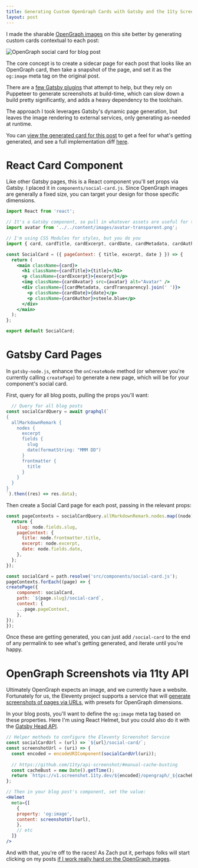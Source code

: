 ```yaml
---
title: Generating Custom OpenGraph Cards with Gatsby and the 11ty Screenshot Service
layout: post
---
```


I made the sharable [OpenGraph images](https://www.opengraph.xyz/) on this site better by generating custom cards contextual to each post:

![OpenGraph social card for blog post](https://v1.opengraph.11ty.dev/https%3A%2F%2Fsteele.blue%2Fmoving-owncast-followers-fediverse%2F/)

The core concept is to create a sidecar page for each post that looks like an OpenGraph card, then take a snapshot of the page, and set it as the `og:image` meta tag on the original post.

There are a [few Gatsby plugins](https://www.gatsbyjs.com/plugins/gatsby-plugin-react-social-cards/) that attempt to help, but they rely on Puppeteer to generate screenshots at build-time, which can slow down a build pretty significantly, and adds a heavy dependency to the toolchain.

The approach I took leverages Gatsby's dynamic page generation, but leaves the image rendering to external services, only generating as-needed at runtime.

You can [view the generated card for this post](./social-card/) to get a feel for what's getting generated, and see a full implementation diff [here](https://github.com/mattdsteele/steele.blue/compare/f1fcdf0955fb6c4211c4d8073fc16024b3377572...5e2cd5047619d4da85c3a2809364dd1b1a47ed5c).

# React Card Component

Like other Gatsby pages, this is a React component you'll set props via Gatsby. I placed it in `components/social-card.js`.
Since OpenGraph images are generally a fixed size, you can target your design for those specific dimensions.

```jsx
import React from 'react';

// It's a Gatsby component, so pull in whatever assets are useful for the page
import avatar from '../../content/images/avatar-transparent.png';

// I'm using CSS Modules for styles, but you do you
import { card, cardTitle, cardExcerpt, cardDate, cardMetadata, cardAuthor, cardAvatar, cardTransparency } from './social-card.module.css';

const SocialCard = ({ pageContext: { title, excerpt, date } }) => {
  return (
    <main className={card}>
      <h1 className={cardTitle}>{title}</h1>
      <p className={cardExcerpt}>{excerpt}</p>
      <img className={cardAvatar} src={avatar} alt="Avatar" />
      <div className={[cardMetadata, cardTransparency].join(' ')}>
        <p className={cardDate}>{date}</p>
        <p className={cardAuthor}>steele.blue</p>
      </div>
    </main>
  );
};

export default SocialCard;
```

# Gatsby Card Pages

In `gatsby-node.js`, enhance the `onCreateNode` method (or wherever you're currently calling `createPage`) to generate a new page, which will be for your component's social card.

First, query for all blog posts, pulling the props you'll want:

```js
  // Query for all blog posts
const socialCardQuery = await graphql(`
{
  allMarkdownRemark {
    nodes {
      excerpt
      fields {
        slug
        date(formatString: "MMM DD")
      }
      frontmatter {
        title
      }
    }
  }
}
`).then((res) => res.data);
```

Then create a Social Card page for each post, passing in the relevant props:
```js
const pageContexts = socialCardQuery.allMarkdownRemark.nodes.map((node) => {
  return {
    slug: node.fields.slug,
    pageContext: {
      title: node.frontmatter.title,
      excerpt: node.excerpt,
      date: node.fields.date,
    },
  };
});

const socialCard = path.resolve('src/components/social-card.js');
pageContexts.forEach((page) => {
createPage({
    component: socialCard,
    path: `${page.slug}/social-card`,
    context: {
    ...page.pageContext,
    },
});
});
```

Once these are getting generated, you can just add `/social-card` to the end of any permalink to see what's getting generated, and iterate until you're happy.

# OpenGraph Screenshots via 11ty API

Ultimately OpenGraph expects an image, and we currently have a website.
Fortunately for us, the Eleventy project supports a service that will [generate screenshots of pages via URLs](https://www.11ty.dev/docs/services/screenshots/), with presets for OpenGraph dimensions.

In your blog posts, you'll want to define the `og:image` meta tag based on these properties. Here I'm using React Helmet, but you could also do it with the [Gatsby Head API](https://www.gatsbyjs.com/docs/reference/built-in-components/gatsby-head/).

```jsx
// Helper methods to configure the Eleventy Screenshot Service
const socialCardUrl = (url) => `${url}/social-card/`;
const screenshotUrl = (uri) => {
  const encoded = encodeURIComponent(socialCardUrl(uri));
  
  // https://github.com/11ty/api-screenshot/#manual-cache-busting
  const cacheBust = new Date().getTime();
  return `https://v1.screenshot.11ty.dev/${encoded}/opengraph/_${cacheBust}`;
};

// Then in your blog post's component, set the value:
<Helmet
  meta={[
    {
    property: 'og:image',
    content: screenshotUrl(url),
    },
    // etc
  ]}
/>
```

And with that, you're off to the races! As Zach put it, perhaps folks will start clicking on my posts [if I work really hard on the OpenGraph images](https://www.zachleat.com/web/automatic-opengraph/).

